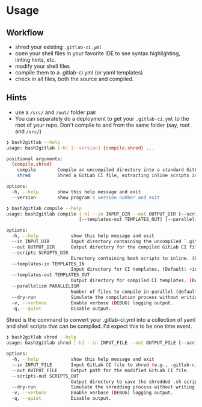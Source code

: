# Usage

## Workflow

- shred your existing `.gitlab-ci.yml`
- open your shell files in your favorite IDE to see syntax highlighting, linting hints, etc.
- modify your shell files
- compile them to a .gitlab-ci.yml (or yaml templates)
- check in all files, both the source and compiled.

## Hints

- use a `/src/` and `/out/` folder pair
- You can separately do a deployment to get your `.gitlab-ci.yml` to the root of your repo. Don't compile to and from the same folder (say, root and `/src/`)

```bash
❯ bash2gitlab --help
usage: bash2gitlab [-h] [--version] {compile,shred} ...

positional arguments:
  {compile,shred}
    compile        Compile an uncompiled directory into a standard GitLab CI structure.
    shred          Shred a GitLab CI file, extracting inline scripts into separate .sh files.

options:
  -h, --help       show this help message and exit
  --version        show program's version number and exit
```

```bash
❯ bash2gitlab compile --help
usage: bash2gitlab compile [-h] --in INPUT_DIR --out OUTPUT_DIR [--scripts SCRIPTS_DIR] [--templates-in TEMPLATES_IN]
                           [--templates-out TEMPLATES_OUT] [--parallelism PARALLELISM] [--dry-run] [-v] [-q]

options:
  -h, --help            show this help message and exit
  --in INPUT_DIR        Input directory containing the uncompiled `.gitlab-ci.yml` and other sources.
  --out OUTPUT_DIR      Output directory for the compiled GitLab CI files.
  --scripts SCRIPTS_DIR
                        Directory containing bash scripts to inline. (Default: <in>)
  --templates-in TEMPLATES_IN
                        Input directory for CI templates. (Default: <in>)
  --templates-out TEMPLATES_OUT
                        Output directory for compiled CI templates. (Default: <out>)
  --parallelism PARALLELISM
                        Number of files to compile in parallel (default: CPU count).
  --dry-run             Simulate the compilation process without writing any files.
  -v, --verbose         Enable verbose (DEBUG) logging output.
  -q, --quiet           Disable output.
```

Shred is the command to convert your .gitlab-ci.yml into a collection of yaml and shell scripts that can be compiled.
I'd expect this to be one time event.

```bash
❯ bash2gitlab shred --help
usage: bash2gitlab shred [-h] --in INPUT_FILE --out OUTPUT_FILE [--scripts-out SCRIPTS_OUT] [--dry-run] [-v] [-q]

options:
  -h, --help            show this help message and exit
  --in INPUT_FILE       Input GitLab CI file to shred (e.g., .gitlab-ci.yml).
  --out OUTPUT_FILE     Output path for the modified GitLab CI file.
  --scripts-out SCRIPTS_OUT
                        Output directory to save the shredded .sh script files.
  --dry-run             Simulate the shredding process without writing any files.
  -v, --verbose         Enable verbose (DEBUG) logging output.
  -q, --quiet           Disable output.
```
